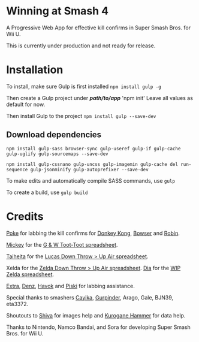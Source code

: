 # Winning at Smash 4
A Progressive Web App for effective kill confirms in Super Smash Bros. for Wii U.

This is currently under production and not ready for release.

# Installation
To install, make sure Gulp is first installed `npm install gulp -g`

Then create a Gulp project under **_path/to/app_** 'npm init'
Leave all values as default for now.

Then install Gulp to the project `npm install gulp --save-dev`

## Download dependencies

`npm install gulp-sass browser-sync gulp-useref gulp-if gulp-cache gulp-uglify gulp-sourcemaps --save-dev`


`npm install gulp-cssnano gulp-uncss gulp-imagemin gulp-cache del run-sequence gulp-jsonminify gulp-autoprefixer --save-dev`

To make edits and automatically compile SASS commands, use `gulp`

To create a build, use `gulp build`

# Credits

<a href="https://twitter.com/TheVonDk" target="_blank" rel="noopener">Poke</a> for labbing the kill confirms for <a href="https://docs.google.com/spreadsheets/d/1OvUy2gsTrUj96cAHSkSIZHGnUaaS-UrX6SdFKyctNmU/edit#gid=932844731" target="_blank" rel="noopener">Donkey Kong</a>, <a href="https://docs.google.com/spreadsheets/d/1bGbb7fiX1W0Oer58yf6Kcwtx_zgxg--WYGrUpxTjRpk/edit#gid=432871589" target="_blank" rel="noopener">Bowser</a> and <a href="https://docs.google.com/spreadsheets/d/1VNYNt0JFe7ak02Db_Ds1Y1QdoK7muOaPSqqd0c5JOUs/edit#gid=0" target="_blank" rel="noopener">Robin</a>.

<a href="https://twitter.com/houseoffastfood" target="_blank" rel="noopener">Mickey</a> for the <a href="https://docs.google.com/spreadsheets/d/1AxpLDkDltkjAND819JrbgfIgPH_pjkeFPhjpzXPDgP0/edit#gid=0" target="_blank" rel="noopener">G &amp; W Toot-Toot spreadsheet</a>.

<a href="https://twitter.com/Tihit212" target="_blank" rel="noopener">Taiheita</a> for the <a href="https://docs.google.com/spreadsheets/d/1wIHQkV-RTsKBQq9_aBrP2yE9B55gCeN2cbilx3InPYo/edit#gid=1136269350" target="_blank" rel="noopener">Lucas Down Throw > Up Air spreadsheet</a>.

Xelda for the <a href="https://docs.google.com/spreadsheets/d/1zd5Ky1MR9ECFCtKRlfyQ77YNT9gAZ7GNXJkqZGVgmoI/edit#gid=511032032" target="_blank" rel="noopener">Zelda Down Throw > Up Air spreadsheet</a>. <a href="https://twitter.com/BanZelda" target="_blank" rel="noopener">Dia</a> for the <a href="https://docs.google.com/spreadsheets/d/1DJ6nOhD5csa5xEgPvgCXMXKR-Gsy_WwbtJARkbCxTIA/edit#gid=0" target="_blank" rel="noopener">WIP Zelda spreadsheet</a>.

<a href="https://twitter.com/unwnded?lang=en" target="_blank" rel="noopener">Extra</a>, <a href="https://twitter.com/Dsafunky1" target="_blank" rel="noopener">Denz</a>, <a href="https://twitter.com/Havok_96" target="_blank" rel="noopener">Havok</a> and <a href="https://twitter.com/JPiskopos" target="_blank" rel="noopener">Piski</a> for labbing assistance.

Special thanks to smashers <a href="https://twitter.com/cayiika" target="_blank" rel="noopener">Cayika</a>, <a href="https://twitter.com/Gurpwnder" target="_blank" rel="noopener">Gurpinder</a>, Arago, Gale, BJN39, eta3372.

Shoutouts to <a href="https://twitter.com/likeacyansunday" target="_blank" rel="noopener">Shiva</a> for images help and <a href="https://twitter.com/KuroganeHammer" target="_blank" rel="noopener">Kurogane Hammer</a> for data help.

Thanks to Nintendo, Namco Bandai, and Sora for developing Super Smash Bros. for Wii U.